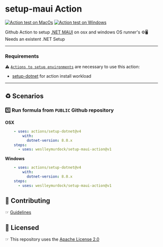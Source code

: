 # setup-maui Action

 [![Action test on MacOs](https://github.com/weslleymurdock/setup-maui-action/actions/workflows/macos.yml/badge.svg)](https://github.com/weslleymurdock/setup-maui-action/actions/workflows/macos.yml)
 [![Action test on Windows](https://github.com/weslleymurdock/setup-maui-action/actions/workflows/windows.yml/badge.svg)](https://github.com/weslleymurdock/setup-maui-action/actions/workflows/windows.yml)


Github Action to setup [.NET MAUI](https://dot.net/maui) on osx and windows OS runner's ⚙️🖥
Needs an existent .NET Setup

* * *
 
### Requirements

⚠️ [`Actions to setup environments`](https://github.com/marketplace?type=actions&query=setup+env+) are necessary to use this action:

- [setup-dotnet](https://github.com/marketplace/actions/setup-dotnet) for action install workload

 * * *

## ♻️ Scenarios

### 1️⃣ Run formula from `PUBLIC` Github repository

**OSX**

```yaml
    - uses: actions/setup-dotnet@v4
        with:
          dotnet-version: 8.0.x
    steps: 
      - uses: weslleymurdock/setup-maui-action@v1
```

**Windows**

```yaml
    - uses: actions/setup-dotnet@v4
        with:
          dotnet-version: 8.0.x
    steps:
      - uses: weslleymurdock/setup-maui-action@v1
```

## 🤝 Contributing

☞ [Guidelines](https://github.com/weslleymurdock/setup-maui-action/blob/main/CONTRIBUTING.md)

## 🏅 Licensed

☞ This repository uses the [Apache License 2.0](https://github.com/weslleymurdock/setup-maui-action/blob/main/LICENSE)
